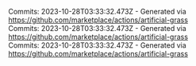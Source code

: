 Commits: 2023-10-28T03:33:32.473Z - Generated via https://github.com/marketplace/actions/artificial-grass
<br>
Commits: 2023-10-28T03:33:32.473Z - Generated via https://github.com/marketplace/actions/artificial-grass
<br>
Commits: 2023-10-28T03:33:32.473Z - Generated via https://github.com/marketplace/actions/artificial-grass
<br>
